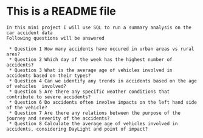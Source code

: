 # This is a README file
    In this mini project I will use SQL to run a summary analysis on the car accident data
    Following questions will be answered
     
     * Question 1 How many accidents have occured in urban areas vs rural ares?
     * Question 2 Which day of the week has the highest number of accidents?
     * Question 3 What is the average age of vehicles involved in accidents based on their types?
     * Question 4 Can we identify any trends in accidents based on the age of vehicles  involved?
     * Question 5 Are there any specific weather conditions that contribute to severe accidents?
     * Question 6 Do accidents often involve impacts on the left hand side of the vehicle?
     * Question 7 Are there any relations between the purpose of the journey and severity of the accidents?
     * Question 8 Calculate the average age of vehicles involved in accidents, considering DayLight and point of impact?
